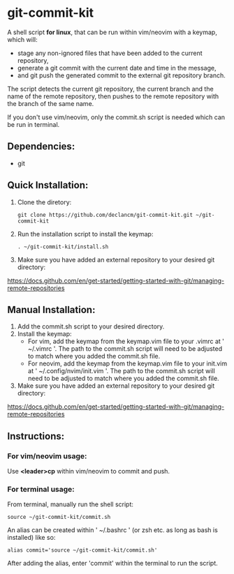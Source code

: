 # git-commit-kit
A shell script **for linux**, that can be run within vim/neovim with a keymap, which will:
- stage any non-ignored files that have been added to the current repository,
- generate a git commit with the current date and time in the message,
- and git push the generated commit to the external git repository branch.

The script detects the current git repository, the current branch and the name of the remote repository, then pushes to the remote repository with the branch of the same name.

If you don't use vim/neovim, only the commit.sh script is needed which can be run in terminal.

## Dependencies:
- git

## Quick Installation:
1. Clone the diretory:

       git clone https://github.com/declancm/git-commit-kit.git ~/git-commit-kit

2. Run the installation script to install the keymap:

       . ~/git-commit-kit/install.sh

3. Make sure you have added an external repository to your desired git directory:

https://docs.github.com/en/get-started/getting-started-with-git/managing-remote-repositories

## Manual Installation:
1. Add the commit.sh script to your desired directory.
2. Install the keymap:
    - For vim, add the keymap from the keymap.vim file to your .vimrc at ' ~/.vimrc '. The path to the commit.sh script will need to be adjusted to match where you added the commit.sh file.
    - For neovim, add the keymap from the keymap.vim file to your init.vim at ' ~/.config/nvim/init.vim '. The path to the commit.sh script will need to be adjusted to match where you added the commit.sh file.
3. Make sure you have added an external repository to your desired git directory:

https://docs.github.com/en/get-started/getting-started-with-git/managing-remote-repositories

## Instructions:

### For vim/neovim usage:

Use **\<leader\>cp** within vim/neovim to commit and push.

### For terminal usage:

From terminal, manually run the shell script:

    source ~/git-commit-kit/commit.sh

An alias can be created within ' ~/.bashrc ' (or zsh etc. as long as bash is installed) like so:

    alias commit='source ~/git-commit-kit/commit.sh'

After adding the alias, enter 'commit' within the terminal to run the script.
